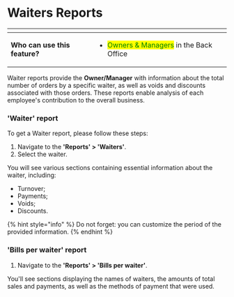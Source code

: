 # Waiters Reports

<table data-card-size="large" data-view="cards" data-full-width="true"><thead><tr><th></th><th></th><th></th></tr></thead><tbody><tr><td><strong>Who can use this feature?</strong></td><td><ul><li><mark style="color:green;">Owners &#x26; Managers</mark> in the Back Office</li></ul></td><td></td></tr></tbody></table>

Waiter reports provide the **Owner/Manager** with information about the total number of orders by a specific waiter, as well as voids and discounts associated with those orders. These reports enable analysis of each employee's contribution to the overall business.

### 'Waiter' report

To get a Waiter report, please follow these steps:

1. Navigate to the **'Reports' > 'Waiters'**.
2. Select the waiter.

You will see various sections containing essential information about the waiter, including:

* Turnover;
* Payments;
* Voids;
* Discounts.&#x20;

{% hint style="info" %}
Do not forget: you can customize the period of the provided information.
{% endhint %}

### 'Bills per waiter' report

1. Navigate to the **'Reports' > 'Bills per waiter'**.

You'll see sections displaying the names of waiters, the amounts of total sales and payments, as well as the methods of payment that were used.
